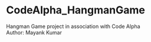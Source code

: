 # CodeAlpha_HangmanGame
Hangman Game project in association with Code Alpha
<br>
Author: Mayank Kumar
